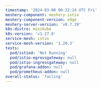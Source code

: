```yaml
---
timestamp: '2024-03-08 00:32:14 UTC Fri'
meshery-component: meshery-istio
meshery-component-version: edge
meshery-server-version: 'v0.7.29'
k8s-distro: minikube
k8s-version: 'v1.27.8'
service-mesh: istio
service-mesh-version: '1.20.3'
tests:
  pod/istiod: 'Not Running'
  pod/istio-egressgateway: null
  pod/istio-ingressgateway: null
  pod/grafana-addon: null
  pod/prometheus-addon: null
overall-status: 'failing'
---
```

